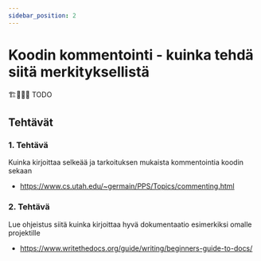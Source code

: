 ```yaml
---
sidebar_position: 2
---
```


# Koodin kommentointi - kuinka tehdä siitä merkityksellistä
🏗️👷‍♂️🚧 TODO

## Tehtävät
### 1. Tehtävä
Kuinka kirjoittaa selkeää ja tarkoituksen mukaista kommentointia koodin sekaan
* https://www.cs.utah.edu/~germain/PPS/Topics/commenting.html

### 2. Tehtävä
Lue ohjeistus siitä kuinka kirjoittaa hyvä dokumentaatio esimerkiksi omalle projektille
* https://www.writethedocs.org/guide/writing/beginners-guide-to-docs/